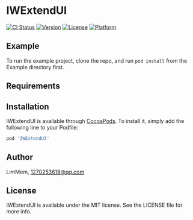# IWExtendUI

[![CI Status](https://img.shields.io/travis/LimMem/IWExtendUI.svg?style=flat)](https://travis-ci.org/LimMem/IWExtendUI)
[![Version](https://img.shields.io/cocoapods/v/IWExtendUI.svg?style=flat)](https://cocoapods.org/pods/IWExtendUI)
[![License](https://img.shields.io/cocoapods/l/IWExtendUI.svg?style=flat)](https://cocoapods.org/pods/IWExtendUI)
[![Platform](https://img.shields.io/cocoapods/p/IWExtendUI.svg?style=flat)](https://cocoapods.org/pods/IWExtendUI)

## Example

To run the example project, clone the repo, and run `pod install` from the Example directory first.

## Requirements

## Installation

IWExtendUI is available through [CocoaPods](https://cocoapods.org). To install
it, simply add the following line to your Podfile:

```ruby
pod 'IWExtendUI'
```

## Author

LimMem, 1270253618@qq.com

## License

IWExtendUI is available under the MIT license. See the LICENSE file for more info.
